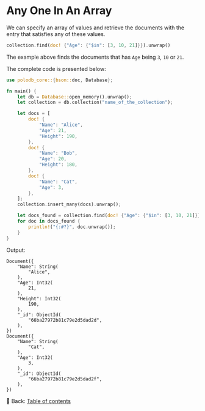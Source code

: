 # Any One In An Array

We can specify an array of values and retrieve the documents with the entry that satisfies any of these values.

```rust
collection.find(doc! {"Age": {"$in": [3, 10, 21]}}).unwrap()
```

The example above finds the documents that has `Age` being `3`, `10` or `21`.

The complete code is presented below:

```rust
use polodb_core::{bson::doc, Database};

fn main() {
    let db = Database::open_memory().unwrap();
    let collection = db.collection("name_of_the_collection");

    let docs = [
        doc! {
            "Name": "Alice",
            "Age": 21,
            "Height": 190,
        },
        doc! {
            "Name": "Bob",
            "Age": 20,
            "Height": 180,
        },
        doc! {
            "Name": "Cat",
            "Age": 3,
        },
    ];
    collection.insert_many(docs).unwrap();

    let docs_found = collection.find(doc! {"Age": {"$in": [3, 10, 21]}}).unwrap();
    for doc in docs_found {
        println!("{:#?}", doc.unwrap());
    }
}
```

Output:

```text
Document({
    "Name": String(
        "Alice",
    ),
    "Age": Int32(
        21,
    ),
    "Height": Int32(
        190,
    ),
    "_id": ObjectId(
        "66ba27972b81c79e2d5dad2d",
    ),
})
Document({
    "Name": String(
        "Cat",
    ),
    "Age": Int32(
        3,
    ),
    "_id": ObjectId(
        "66ba27972b81c79e2d5dad2f",
    ),
})
```

<!-- :arrow_right:  Next:  -->

:blue_book: Back: [Table of contents](./../README.md)
